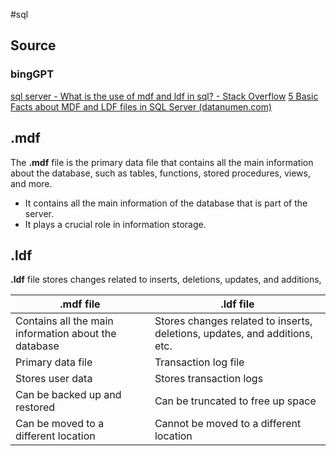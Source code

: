 #sql
## Source 
### bingGPT
[sql server - What is the use of mdf and ldf in sql? - Stack Overflow](https://stackoverflow.com/questions/36114669/what-is-the-use-of-mdf-and-ldf-in-sql)
[5 Basic Facts about MDF and LDF files in SQL Server (datanumen.com)](https://www.datanumen.com/blogs/5-basic-facts-mdf-ldf-files-sql-server/)
## .mdf
The **.mdf** file is the primary data file that contains all the main information about the database, such as tables, functions, stored procedures, views, and more.
- It contains all the main information of the database that is part of the server.
- It plays a crucial role in information storage.

## .ldf
**.ldf** file stores changes related to inserts, deletions, updates, and additions,

| **.mdf** file                                        | **.ldf** file                                                              | 
| ---------------------------------------------------- | -------------------------------------------------------------------------- |
| Contains all the main information about the database | Stores changes related to inserts, deletions, updates, and additions, etc. |
| Primary data file                                    | Transaction log file                                                       |
| Stores user data                                     | Stores transaction logs                                                    |
| Can be backed up and restored                        | Can be truncated to free up space                                          |
| Can be moved to a different location                 | Cannot be moved to a different location                                    |